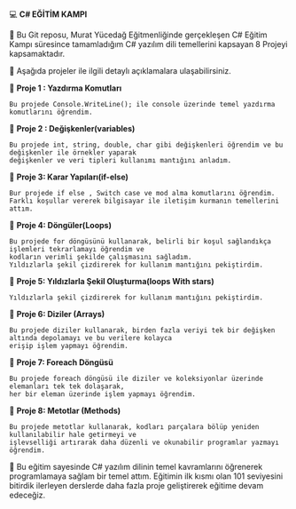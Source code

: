 ﻿💻 **C# EĞİTİM KAMPI**

🚩 Bu Git reposu, Murat Yücedağ Eğitmenliğinde gerçekleşen C# Eğitim Kampı süresince tamamladığım C# yazılım dili temellerini kapsayan 8 Projeyi kapsamaktadır.

📌 Aşağıda projeler ile ilgili detaylı açıklamalara ulaşabilirsiniz.

📍 **Proje 1 : Yazdırma Komutları**

	Bu projede Console.WriteLine(); ile console üzerinde temel yazdırma komutlarını öğrendim.

📍 **Proje 2 : Değişkenler(variables)**

	Bu projede int, string, double, char gibi değişkenleri öğrendim ve bu değişkenler ile örnekler yaparak
	değişkenler ve veri tipleri kullanımı mantığını anladım.

📍 **Proje 3: Karar Yapıları(if-else)**

	Bur projede if else , Switch case ve mod alma komutlarını öğrendim. 
	Farklı koşullar vererek bilgisayar ile iletişim kurmanın temellerini attım.

📍 **Proje 4: Döngüler(Loops)**

	Bu projede for döngüsünü kullanarak, belirli bir koşul sağlandıkça işlemleri tekrarlamayı öğrendim ve 
	kodların verimli şekilde çalışmasını sağladım.
	Yıldızlarla şekil çizdirerek for kullanım mantığını pekiştirdim.

📍 **Proje 5: Yıldızlarla Şekil Oluşturma(loops With stars)**

	Yıldızlarla şekil çizdirerek for kullanım mantığını pekiştirdim.

📍 **Proje 6: Diziler (Arrays)**

	Bu projede diziler kullanarak, birden fazla veriyi tek bir değişken altında depolamayı ve bu verilere kolayca 
	erişip işlem yapmayı öğrendim.

📍 **Proje 7: Foreach Döngüsü**

	Bu projede foreach döngüsü ile diziler ve koleksiyonlar üzerinde elemanları tek tek dolaşarak, 
	her bir eleman üzerinde işlem yapmayı öğrendim.

📍 **Proje 8: Metotlar (Methods)**

	Bu projede metotlar kullanarak, kodları parçalara bölüp yeniden kullanılabilir hale getirmeyi ve 
	işlevselliği artırarak daha düzenli ve okunabilir programlar yazmayı öğrendim.


🌟 Bu eğitim sayesinde C# yazılım dilinin temel kavramlarını öğrenerek programlamaya sağlam bir temel attım. Eğitimin ilk kısmı olan 101 seviyesini bitirdik ilerleyen derslerde daha fazla proje geliştirerek eğitime devam edeceğiz.